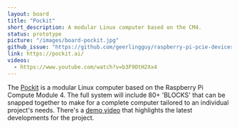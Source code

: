 ```yaml
---
layout: board
title: "Pockit"
short_description: A modular Linux computer based on the CM4.
status: prototype
picture: "/images/board-pockit.jpg"
github_issue: "https://github.com/geerlingguy/raspberry-pi-pcie-devices/issues/404"
link: https://pockit.ai/
videos:
  - https://www.youtube.com/watch?v=b3F9OtH2Xx4
---
```

The [Pockit](https://pockit.ai/) is a modular Linux computer based on the Raspberry Pi Compute Module 4. The full system will include 80+ 'BLOCKS' that can be snapped together to make for a complete computer tailored to an individual project's needs. There's a [demo video](https://www.youtube.com/watch?v=b3F9OtH2Xx4) that highlights the latest developments for the project.

